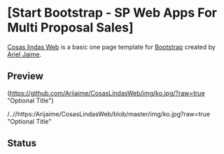 # [Start Bootstrap - SP Web Apps For Multi Proposal Sales]

[Cosas lindas Web](https://arijaime.github.io/CosasLindasWeb/) is a basic one page template for [Bootstrap]() created by [Ariel Jaime](https://github.com/Arijaime).

## Preview 

(https://github.com/Arijaime/CosasLindasWeb/img/ko.jpg/?raw=true "Optional Title")

/../<master>/https:/Arijaime/CosasLindasWeb/blob/master/img/ko.jpg?raw=true "Optional Title"





## Status


